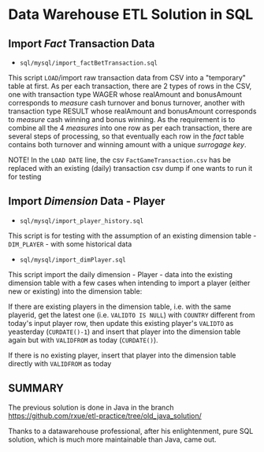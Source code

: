 # Data Warehouse ETL Solution in SQL
## Import *Fact* Transaction Data 
* `sql/mysql/import_factBetTransaction.sql` 

This script `LOAD`/import raw transaction data from CSV into a "temporary" table at first. As per each transaction, there are 2 types of rows in the CSV, one with transaction type WAGER whose realAmount and bonusAmount corresponds to *measure* cash turnover and bonus turnover, another with transaction type RESULT whose realAmount and bonusAmount corresponds to *measure* cash winning and bonus winning. As the requirement is to combine all the 4 *measures* into one row as per each transaction, there are several steps of processing, so that eventually each row in the *fact* table contains both turnover and winning amount with a unique *surrogage key*.

NOTE! In the `LOAD DATE` line, the csv `FactGameTransaction.csv` has be replaced with an existing (daily) transaction csv dump if one wants to run it for testing

## Import *Dimension* Data - Player
* `sql/mysql/import_player_history.sql`

This script is for testing with the assumption of an existing dimension table - `DIM_PLAYER` - with some historical data

* `sql/mysql/import_dimPlayer.sql`

This script import the daily dimension - Player - data into the existing dimension table with a few cases when intending to import a player (either new or existing) into the dimension table:
 
If there are existing players in the dimension table, i.e. with the same playerid, get the latest one (i.e. `VALIDTO IS NULL`) with `COUNTRY` different from today's input player row, then update this existing player's `VALIDTO` as yeasterday (`CURDATE()-1`) and insert that player into the dimension table again but with `VALIDFROM` as today (`CURDATE()`).

If there is no existing player, insert that player into the dimension table directly with `VALIDFROM` as today       

## SUMMARY
The previous solution is done in Java in the branch https://github.com/rxue/etl-practice/tree/old_java_solution/ 

Thanks to a datawarehouse professional, after his enlightenment, pure SQL solution, which is much more maintainable than Java, came out.
